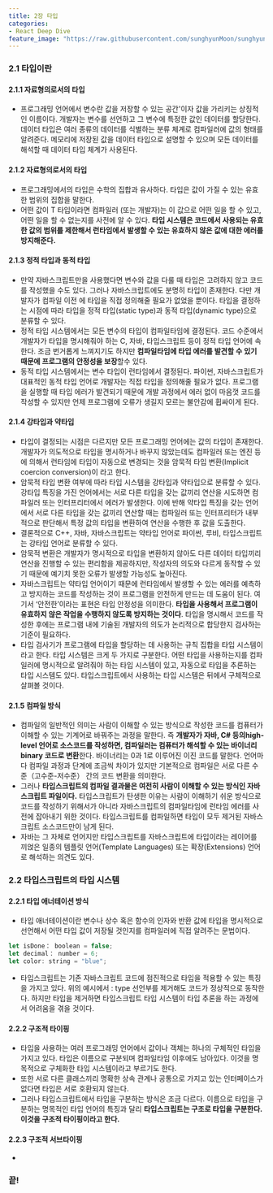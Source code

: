 ```yaml
---
title: 2장 타입
categories:
- React Deep Dive
feature_image: "https://raw.githubusercontent.com/sunghyunMoon/sunghyunmoon.github.io/main/assets/img/background/elegant_typescript.png"
---
```


### 2.1 타입이란

#### 2.1.1 자료형의로서의 타입

- 프로그래밍 언어에서 변수란 값을 저장할 수 있는 공간'이자 값을 가리키는 상징적인 이름이다. 개발자는 변수를 선언하고 그 변수에 특정한 값인 데이터를 할당한다. 데이터 타입은 여러 종류의 데이터를 식별하는 분류 체계로 컴파일러에 값의 형태를 알려준다. 메모리에 저장된 값을 데이터 타입으로 설명할 수 있으며 모든 데이터를 해석할 때 데이터 타입 체계가 사용된다.

#### 2.1.2 자료형의로서의 타입

- 프로그래밍에서의 타입은 수학의 집합과 유사하다. 타입은 값이 가질 수 있는 유효한 범위의 집합을 말한다.
- 어떤 값이 T 타입이라면 컴파일러 (또는 개발자)는 이 값으로 어떤 일을 할 수 있고, 어떤 일을 할 수 없는지를 사전에 알 수 있다. **타입 시스템은 코드에서 사용되는 유효한 값의 범위를 제한해서 런타임에서 발생할 수 있는 유효하지 않은 값에 대한 에러를 방지해준다.**

#### 2.1.3 정적 타입과 동적 타입

- 만약 자바스크립트만을 사용했다면 변수와 값을 다룰 때 타입은 고려하지 않고 코드를 작성했을 수도 있다. 그러나 자바스크립트에도 분명히 타입이 존재한다. 다만 개발자가 컴파일 이전 에 타입을 직접 정의해줄 필요가 없었을 뿐이다. 타입을 결정하는 시점에 따라 타입을 정적 타입(static type)과 동적 타입(dynamic type)으로 분류할 수 있다.
- 정적 타입 시스템에서는 모든 변수의 타입이 컴파일타임에 결정된다. 코드 수준에서 개발자가 타입을 명시해줘야 하는 C, 자바, 타입스크립트 등이 정적 타입 언어에 속한다. 조금 번거롭게 느껴지기도 하지만 **컴파일타임에 타입 에러를 발견할 수 있기 때문에 프로그램의 안정성을 보장**할수 있다.
- 동적 타입 시스템에서는 변수 타입이 런타임에서 결정된다. 파이썬, 자바스크립트가 대표적인 동적 타입 언어로 개발자는 직접 타입을 정의해줄 필요가 없다. 프로그램을 실행할 때 타입 에러가 발견되기 때문에 개발 과정에서 에러 없이 마음껏 코드를 작성할 수 있지만 언제 프로그램에 오류가 생길지 모르는 불안감에 휩싸이게 된다.

#### 2.1.4 강타입과 약타입

- 타입이 결정되는 시점은 다르지만 모든 프로그래밍 언어에는 값의 타입이 존재한다. 개발자가 의도적으로 타입을 명시하거나 바꾸지 않았는데도 컴파일러 또는 엔진 등에 의해서 런타임에 타입이 자동으로 변경되는 것을 암묵적 타입 변환(Implicit coercion conversion)이 라고 한다.
- 암묵적 타입 변환 여부에 따라 타입 시스템을 강타입과 약타입으로 분류할 수 있다. 강타입 특징을 가진 언어에서는 서로 다른 타입을 갖는 값끼리 연산을 시도하면 컴파일러 또는 인터프리터에서 에러가 발생한다. 이에 반해 약타입 특징을 갖는 언어에서 서로 다른 타입을 갖는 값끼리 연산할 때는 컴파일러 또는 인터프리터가 내부적으로 판단해서 특정 값의 타입을 변환하여 연산을 수행한 후 값을 도출한다.
- 결론적으로 C++, 자바, 자바스크립트는 약타입 언어로 파이썬, 루비, 타입스크립트는 강타입 언어로 분류할 수 있다.
- 암묵적 변환은 개발자가 명시적으로 타입을 변환하지 않아도 다른 데이터 타입끼리 연산을 진행할 수 있는 편리함을 제공하지만, 작성자의 의도와 다르게 동작할 수 있기 때문에 예기치 못한 오류가 발생할 가능성도 높아진다.
- 자바스크립트는 약타입 언어이기 때문에 런타임에서 발생할 수 있는 에러를 예측하고 방지하는 코드를 작성하는 것이 프로그램을 안전하게 만드는 데 도움이 된다. 여기서 ‘안전한’이라는 표현은 타입 안정성을 의미한다. **타입을 사용해서 프로그램이 유효하지 않은 작업을 수행하지 않도록 방지하는 것이다**. 타입을 명시해서 코드를 작성한 후에는 프로그램 내에 기술된 개발자의 의도가 논리적으로 합당한지 검사하는 기준이 필요하다.
- 타입 검사기가 프로그램에 타입을 할당하는 데 사용하는 규칙 집합을 타입 시스템이라고 한다. 타입 시스템은 크게 두 가지로 구분한다. 어떤 타입을 사용하는지를 컴파일러에 명시적으로 알려줘야 하는 타입 시스템이 있고, 자동으로 타입을 추론하는 타입 시스템도 있다. 타입스크립트에서 사용하는 타입 시스템은 뒤에서 구체적으로 살펴볼 것이다.

#### 2.1.5 컴파일 방식

- 컴파일의 일반적인 의미는 사람이 이해할 수 있는 방식으로 작성한 코드를 컴퓨터가 이해할 수 있는 기계어로 바꿔주는 과정을 말한다. 즉 **개발자가 자바, C# 등의high-level 언어로 소스코드를 작성하면, 컴파일러는 컴퓨터가 해석할 수 있는 바이너리 binary 코드로 변환**한다. 바이너리는 0과 1로 이루어진 이진 코드를 말한다. 언어마다 컴파일 과정과 단계에 조금씩 차이가 있지만 기본적으로 컴파일은 서로 다른 수준（고수준-저수준） 간의 코드 변환을 의미한다.
- 그러나 **타입스크립트의 컴파일 결과물은 여전히 사람이 이해할 수 있는 방식인 자바스크립트 파일이다.** 타입스크립트가 탄생한 이유는 사람이 이해하기 쉬운 방식으로 코드를 작성하기 위해서가 아니라 자바스크립트의 컴파일타임에 런타임 에러를 사전에 잡아내기 위한 것이다. 타입스크립트를 컴파일하면 타입이 모두 제거된 자바스크립트 소스코드만이 남게 된다.
- 자바는 그 자체로 언어지만 타입스크립트를 자바스크립트에 타입이라는 레이어를 끼얹은 일종의 템플릿 언어(Template Languages) 또는 확장(Extensions) 언어로 해석하는 의견도 있다.

### 2.2 타입스크립트의 타입 시스템

#### 2.2.1 타입 애너테이션 방식

- 타입 애너테이션이란 변수나 상수 혹은 함수의 인자와 반환 값에 타입을 명시적으로 선언해서 어떤 타입 값이 저장될 것인지를 컴파일러에 직접 알려주는 문법이다.

```js
let isDone： boolean = false;
let decimal： number = 6;
let color: string = "blue";
```

- 타입스크립트는 기존 자바스크립트 코드에 점진적으로 타입을 적용할 수 있는 특징을 가지고 있다. 위의 예시에서 : type 선언부를 제거해도 코드가 정상적으로 동작한다. 하지만 타입을 제거하면 타입스크립트 타입 시스템이 타입 추론을 하는 과정에서 어려움을 겪을 것이다.

#### 2.2.2 구조적 타이핑

- 타입을 사용하는 여러 프로그래밍 언어에서 값이나 객체는 하나의 구체적인 타입을 가지고 있다. 타입은 이름으로 구분되며 컴파일타임 이후에도 남아있다. 이것을 명목적으로 구체화한 타입 시스템이라고 부르기도 한다.
- 또한 서로 다른 클래스끼리 명확한 상속 관계나 공통으로 가지고 있는 인터페이스가 없다면 타입은 서로 호환되지 않는다.
- 그러나 타입스크립트에서 타입을 구분하는 방식은 조금 다르다. 이름으로 타입을 구분하는 명목적인 타입 언어의 특징과 달리 **타입스크립트는 구조로 타입을 구분한다. 이것을 구조적 타이핑이라고 한다.**

#### 2.2.3 구조적 서브타이핑

- 


<h3>끝!</h3>
